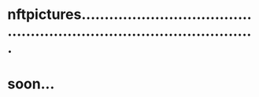 # nftpictures...........................................................................................
# soon...
